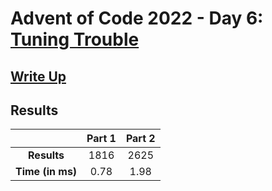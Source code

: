 # Advent of Code 2022 - Day 6: [Tuning Trouble](https://adventofcode.com/2022/day/6)

## [Write Up](https://codingap.github.io/advent-of-code/writeups/2022/day06)

## Results

|                  | **Part 1** | **Part 2** |
| :--------------: | :--------: | :--------: |
|   **Results**    | 1816 | 2625 |
| **Time (in ms)** | 0.78 | 1.98 |
